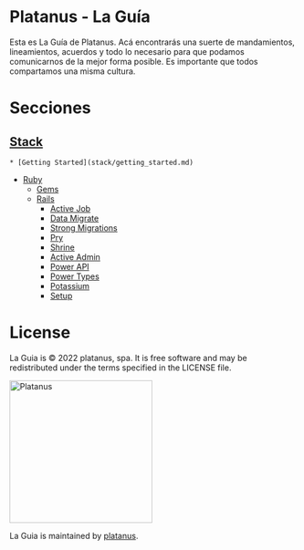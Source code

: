 # Platanus - La Guía

Esta es La Guía de Platanus. Acá encontrarás una suerte de mandamientos, lineamientos, acuerdos y todo lo necesario para que podamos comunicarnos de la mejor forma posible. Es importante que todos compartamos una misma cultura.

# Secciones

## [Stack](stack.md)
    * [Getting Started](stack/getting_started.md)
* [Ruby](stack/ruby.md)
    * [Gems](stack/ruby/gems.md)
    * [Rails](stack/ruby/rails.md)
        * [Active Job](stack/ruby/rails/active_job.md)
        * [Data Migrate](stack/ruby/rails/data_migrate.md)
        * [Strong Migrations](stack/ruby/rails/strong_migrations.md)
        * [Pry](stack/ruby/rails/pry.md)
        * [Shrine](stack/ruby/rails/shrine.md)
        * [Active Admin](stack/ruby/rails/active_admin.md)
        * [Power API](stack/ruby/rails/power_api.md)
        * [Power Types](stack/ruby/rails/power_types.md)
        * [Potassium](stack/ruby/rails/potassium.md)
        * [Setup](stack/ruby/rails/setup.md)
# License

La Guia is © 2022 platanus, spa. It is free software and may be redistributed under the terms specified in the LICENSE file.

<img src="http://platan.us/gravatar_with_text.png" alt="Platanus" width="250"/>

La Guia is maintained by [platanus](http://platan.us).
